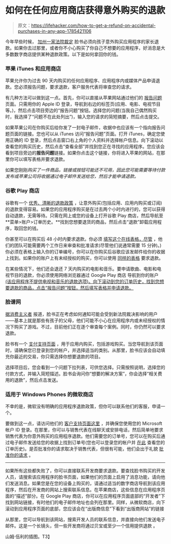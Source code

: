 # 如何在任何应用商店获得意外购买的退款

> 原文：<https://lifehacker.com/how-to-get-a-refund-on-accidental-purchases-in-any-app-1785421106>

今年早些时候， [加州一家法院裁定](https://www.theguardian.com/technology/2016/jul/27/facebook-refund-children-app-purchases-lawsuit) 脸书必须向孩子意外购买应用程序的家长退款。如果你去过那里，或者你不小心购买了你自己不想要的应用程序，好消息是大多数数字商店提供某种退款政策。以下是如何拿回你的钱。



### 苹果 iTunes 和应用商店

苹果允许你为过去 90 天内购买的任何应用程序、应用程序内或媒体产品申请退款。您必须报告问题，要求退款，客户服务代表将审查您的请求。

有几种方法可以做到这一点。首先，你可以直接从苹果网站通过他们的 [报告问题](https://reportaproblem.apple.com/) 页面。只需用你的 Apple ID 登录，导航到右边的标签页(应用、电影、电视节目等。)，然后点击项目旁边的“报告问题”按钮。选择您的问题(当我自己偶然购买时，我选择了“问题不在此处列出”)，输入您的请求的简短摘要，然后点击提交。

如果苹果公司在你购买后给你发了一封电子邮件，收据中也应该有一个指向报告问题页面的链接。您也可以从 iTunes 访问“报告问题”页面。打开 iTunes，确定您使用正确的 ID 登录，然后点击窗口右上角的个人资料并选择帐户信息。向下滚动以查看您的购买历史，然后点击“查看全部”并找到您正在寻找的应用程序。您应该会看到项目旁边的**报告问题**链接。如果你点击这个链接，你将进入苹果的网站，在那里你可以填写表格并要求退款。

如果您刚刚*购买了一件商品，链接或按钮可能还不可用，因此您可能需要等待付款发布或苹果公司将收据通过电子邮件发送给您，然后才能申请退款。*

### 谷歌 Play 商店

谷歌有一个 [优秀、清晰的退款政策](https://support.google.com/googleplay/answer/2479637?hl=en) ，让意外购买(包括应用、应用内购买或订阅)的退款变得容易。如果您的应用程序购买是在过去两个小时内进行的，您可以获得自动退款，无需等待。只需在网上或您的设备上打开谷歌 Play 商店，然后导航至**菜单>账户>订单历史。**找到您想要退货的商品，然后点击“退款”卸载应用程序，取回您的钱。

你甚至可以在购买后 48 小时内要求退款。你必须 [填写这个在线表格，尽管](https://support.google.com/googleplay/contact/play_request_refund_apps?ctx=about_refunds_on_google_play&rd=1) ，他们的团队可能需要两个工作日来审查和批准请求(尽管他们说通常需要 15 分钟)。)你必须在表格上输入你的订单编号，你可以在你购买后谷歌应该发邮件给你的收据上找到。如果你的账户上有未经授权的购买，你可以使用 [同样的表格](https://support.google.com/googleplay/contact/play_request_refund_apps?ctx=about_refunds_on_google_play&rd=1) 要求退款。

在某些情况下，他们还会退还 7 天内购买的电影和音乐。要申请歌曲、电影和电视节目的退款，你必须使用网络浏览器通过 Google Play 商店 导航到你的账户 [(该应用程序不提供电视和音乐的退款选项)。向下滚动到您的订单历史，找到您想要退款的商品，点击“报告问题”按钮，然后填写表格并申请退款。](https://play.google.com/store/account)

### 脸谱网

[据消费主义者](https://consumerist.com/2016/07/27/if-your-kid-made-unapproved-app-purchases-using-facebook-you-could-get-a-refund/) 报道，脸书正在考虑如何通知可能会受到新法院裁决影响的用户——基本上就是那些有孩子的父母，他们可能不小心在应用程序内或未经授权的情况下购买了游戏。不过，目前他们正在逐个审查每个案例。同时，你仍然可以要求退款。

脸书有一个 [支付支持页面](https://www.facebook.com/help/contact/830921593618796) ，用于应用内购买，包括游戏购买。当您导航到该页面时，请确保您已登录到您的帐户，并选择适当的类别。从那里，脸书应该会自动填充你最近的交易，你只需选择你想要退款的项目。

选择项目后，您会看到一个问题下拉列表，可供您选择。只需按照说明，选择您的付款方式，并输入简短描述。脸书会询问你“想要的解决方案”，你会选择“相关费用的退款”，然后点击发送。

### 适用于 Windows Phones 的微软商店

不幸的是，微软没有明确的应用程序退款政策，但你可以联系他们的客服，申请一个。

要做到这一点，请访问他们的 [客户支持页面这里](https://partner.support.services.microsoft.com/en-us/contact/menu/billing/) ，并确保您使用您的 Microsoft 帐户 ID 登录。在那里，你可以与销售代表在线聊天或安排电话，然后简单地要求销售代表为你意外购买的应用程序退款。他们需要您的订单号，您可以在购买后通过电子邮件发送给您的收据上找到订单号(您也可以登录您的帐户并 [在此](https://account.microsoft.com/billing/orders) 查看您的订单历史)。是否批准你的请求取决于销售代表，但很有可能，他们会出于礼貌 [批准你的请求](https://www.reddit.com/r/Surface/comments/36lqcx/how_to_get_a_refund_for_a_windows_app_store/) 。

* * *

如果所有这些都失败了，你可以直接联系开发商要求退款。要查找脸书购买的开发人员，请搜索该应用程序的脸书页面，如果他们的页面上启用了消息功能，请向他们发送消息。如果您是在您的设备上购买的，请通过适当的数字商店导航到该应用程序，然后在开发商的网站上搜索联系信息。在苹果商店，这些信息在应用程序页面的“描述”部分。在 Google Play 商店，你可以在应用程序页面底部的“开发者”下找到网站链接，有时他们的电子邮件地址也会列在那里。同样，从微软商店，向下滚动到应用程序页面的底部，您应该会在“出版商信息”下看到“出版商网站”的链接

从那里，您可以导航到该网站，搜索开发人员的联系信息，并直接向他们发送电子邮件。这是一个长镜头，但一些开发商将通过贝宝或至少一个信用提供退款 。

山姆·伍利的插图。T3】